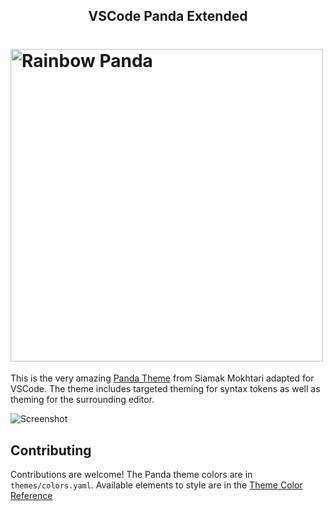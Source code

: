 <h2 align="center">VSCode Panda Extended</h2>
<h1>
  <img width="500" src="https://cdn.rawgit.com/DHedgecock/vscode-panda-extended/master/public/icon.png" alt="Rainbow Panda"/>
</h1>

This is the very amazing [Panda Theme](https://github.com/PandaTheme) from Siamak
Mokhtari adapted for VSCode. The theme includes targeted theming for syntax tokens
as well as theming for the surrounding editor.

![Screenshot](https://raw.githubusercontent.com/dhedgecock/vscode-panda-extended/master/screenshot.png)

## Contributing
Contributions are welcome! The Panda theme colors are in `themes/colors.yaml`.
Available elements to style are in the
[Theme Color Reference](https://code.visualstudio.com/docs/getstarted/theme-color-reference)
